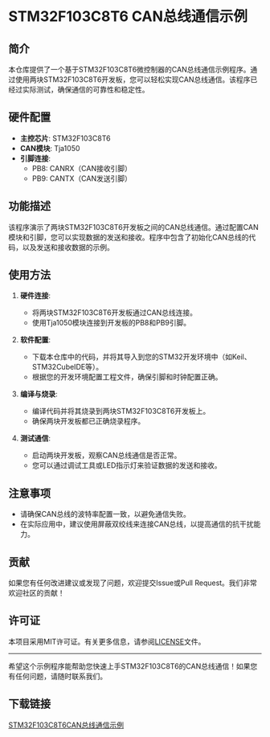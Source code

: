 # STM32F103C8T6 CAN总线通信示例

## 简介

本仓库提供了一个基于STM32F103C8T6微控制器的CAN总线通信示例程序。通过使用两块STM32F103C8T6开发板，您可以轻松实现CAN总线通信。该程序已经过实际测试，确保通信的可靠性和稳定性。

## 硬件配置

- **主控芯片**: STM32F103C8T6
- **CAN模块**: Tja1050
- **引脚连接**:
  - PB8: CANRX（CAN接收引脚）
  - PB9: CANTX（CAN发送引脚）

## 功能描述

该程序演示了两块STM32F103C8T6开发板之间的CAN总线通信。通过配置CAN模块和引脚，您可以实现数据的发送和接收。程序中包含了初始化CAN总线的代码，以及发送和接收数据的示例。

## 使用方法

1. **硬件连接**:
   - 将两块STM32F103C8T6开发板通过CAN总线连接。
   - 使用Tja1050模块连接到开发板的PB8和PB9引脚。

2. **软件配置**:
   - 下载本仓库中的代码，并将其导入到您的STM32开发环境中（如Keil、STM32CubeIDE等）。
   - 根据您的开发环境配置工程文件，确保引脚和时钟配置正确。

3. **编译与烧录**:
   - 编译代码并将其烧录到两块STM32F103C8T6开发板上。
   - 确保两块开发板都已正确烧录程序。

4. **测试通信**:
   - 启动两块开发板，观察CAN总线通信是否正常。
   - 您可以通过调试工具或LED指示灯来验证数据的发送和接收。

## 注意事项

- 请确保CAN总线的波特率配置一致，以避免通信失败。
- 在实际应用中，建议使用屏蔽双绞线来连接CAN总线，以提高通信的抗干扰能力。

## 贡献

如果您有任何改进建议或发现了问题，欢迎提交Issue或Pull Request。我们非常欢迎社区的贡献！

## 许可证

本项目采用MIT许可证。有关更多信息，请参阅[LICENSE](LICENSE)文件。

---

希望这个示例程序能帮助您快速上手STM32F103C8T6的CAN总线通信！如果您有任何问题，请随时联系我们。

## 下载链接

[STM32F103C8T6CAN总线通信示例](https://pan.quark.cn/s/98c9965be06f)